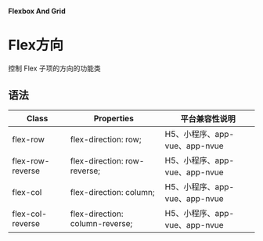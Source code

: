 #### <span class="text-lg text-gray-500 font-normal">Flexbox And Grid</span>

<div class="w-screen"></div>

# Flex方向
<space />
<a-typography-text>
    控制 Flex 子项的方向的功能类
</a-typography-text>

<CssPrefix />

## 语法
| Class | Properties | 平台兼容性说明
| --- | --- | ---
| <a-link status="success">flex-row</a-link> | <a-link>flex-direction: row;</a-link> | H5、小程序、app-vue、app-nvue
| <a-link status="success">flex-row-reverse</a-link> | <a-link>flex-direction: row-reverse;</a-link> | H5、小程序、app-vue、app-nvue
| <a-link status="success">flex-col</a-link> | <a-link>flex-direction: column;</a-link> | H5、小程序、app-vue、app-nvue
| <a-link status="success">flex-col-reverse</a-link> | <a-link>flex-direction: column-reverse;</a-link> | H5、小程序、app-vue、app-nvue